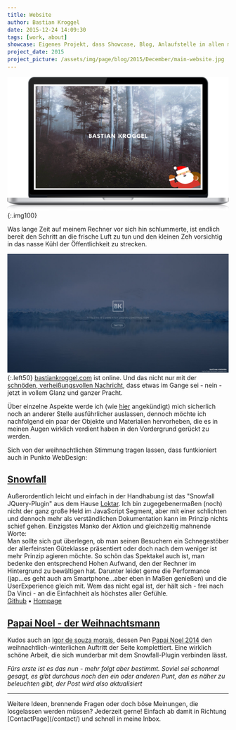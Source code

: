 ```yaml
---
title: Website
author: Bastian Kroggel
date: 2015-12-24 14:09:30
tags: [work, about]
showcase: Eigenes Projekt, dass Showcase, Blog, Anlaufstelle in allen mich betreffenden Angelegenheiten und ein klein wenig Sandkasten zum Ausprobieren und Neuentdecken unter einem Dach vereinen soll. Dieser Post dient damit als Übersicht über (fast) alle auf dieser Seite verwendeten Ressourcen.
project_date: 2015
project_picture: /assets/img/page/blog/2015/December/main-website.jpg
---
```

![Website on MacBook Screen](/assets/img/page/blog/2015/December/main-website-mockup.jpg)
{:.img100}

Was lange Zeit auf meinem Rechner vor sich hin schlummerte, ist endlich bereit den Schritt an die frische Luft zu tun und den kleinen Zeh vorsichtig in das nasse Kühl der Öffentlichkeit zu strecken.
<!-- more -->

![Underconstruction Bastian Kroggel](/assets/img/page/blog/2015/December/underconstruction.jpg)
{:.left50}
[bastiankroggel.com](http://bastiankroggel.com) ist online. Und das nicht nur mit der [schnöden, verheißungsvollen Nachricht](https://github.com/bkroggel/home), dass etwas im Gange sei - nein - jetzt in vollem Glanz und ganzer Pracht.

Über einzelne Aspekte werde ich (wie [hier](/2015/12/24/Hallo-Welt-und-ein-README.html) angekündigt) mich sicherlich noch an anderer Stelle ausführlicher auslassen, dennoch möchte ich nachfolgend ein paar der Objekte und Materialien hervorheben, die es in meinen Augen wirklich verdient haben in den Vordergrund gerückt zu werden.

Sich von der weihnachtlichen Stimmung tragen lassen, dass funtkioniert auch in Punkto WebDesign:

## [Snowfall](https://github.com/loktar00/JQuery-Snowfall)
Außerordentlich leicht und einfach in der Handhabung ist das "Snowfall JQuery-Plugin" aus dem Hause [Loktar](https://github.com/loktar00). Ich bin zugegebenermaßen (noch) nicht der ganz große Held im JavaScript Segment, aber mit einer schlichten und dennoch mehr als verständlichen Dokumentation kann im Prinzip nichts schief gehen. Einzigstes Manko der Aktion und gleichzeitig mahnende Worte:  
Man sollte sich gut überlegen, ob man seinen Besuchern ein Schnegestöber der allerfeinsten Güteklasse präsentiert oder doch nach dem weniger ist mehr Prinzip agieren möchte. So schön das Spektakel auch ist, man bedenke den entsprechend Hohen Aufwand, den der Rechner im Hintergrund zu bewältigen hat. Darunter leidet gerne die Performance (jap...es geht auch am Smartphone...aber eben in Maßen genießen) und die UserExperience gleich mit. Wem das nicht egal ist, der hält sich - frei nach Da Vinci - an die Einfachheit als höchstes aller Gefühle.  
[Github](https://github.com/loktar00/JQuery-Snowfall) • [Hompage](http://www.somethinghitme.com/2012/12/08/snowfall-1-6/)

## [Papai Noel - der Weihnachtsmann](ttp://codepen.io/igordesouzamorais/pen/MYyVXQ)
Kudos auch an [Igor de souza morais](http://codepen.io/igordesouzamorais/), dessen Pen [Papai Noel 2014](http://codepen.io/igordesouzamorais/pen/MYyVXQ) den weihnachtlich-winterlichen Auftritt der Seite komplettiert. Eine wirklich schöne Arbeit, die sich wunderbar mit dem Snowfall-Plugin verbinden lässt.

*Fürs erste ist es das nun - mehr folgt aber bestimmt. Soviel sei schonmal gesagt, es gibt durchaus noch den ein oder anderen Punt, den es näher zu beleuchten gibt, der Post wird also aktualisiert*
<hr>
Weitere Ideen, brennende Fragen oder doch böse Meinungen, die losgelassen werden müssen? Jederzeit gerne! Einfach ab damit in Richtung [ContactPage](/contact/) und schnell in meine Inbox.
